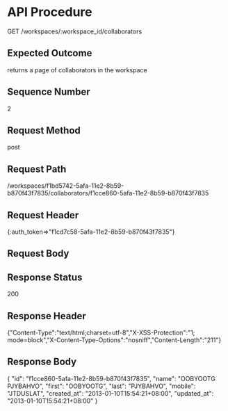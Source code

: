 # API Procedure
GET /workspaces/:workspace_id/collaborators
## Expected Outcome
returns a page of collaborators in the workspace
## Sequence Number
2
## Request Method
post
## Request Path
/workspaces/f1bd5742-5afa-11e2-8b59-b870f43f7835/collaborators/f1cce860-5afa-11e2-8b59-b870f43f7835
## Request Header
{:auth_token=>"f1cd7c58-5afa-11e2-8b59-b870f43f7835"}
## Request Body


## Response Status
200
## Response Header
{"Content-Type":"text/html;charset=utf-8","X-XSS-Protection":"1; mode=block","X-Content-Type-Options":"nosniff","Content-Length":"211"}

## Response Body
{
  "id": "f1cce860-5afa-11e2-8b59-b870f43f7835",
  "name": "OOBYOOTG PJYBAHVO",
  "first": "OOBYOOTG",
  "last": "PJYBAHVO",
  "mobile": "JTDUSLAT",
  "created_at": "2013-01-10T15:54:21+08:00",
  "updated_at": "2013-01-10T15:54:21+08:00"
}
